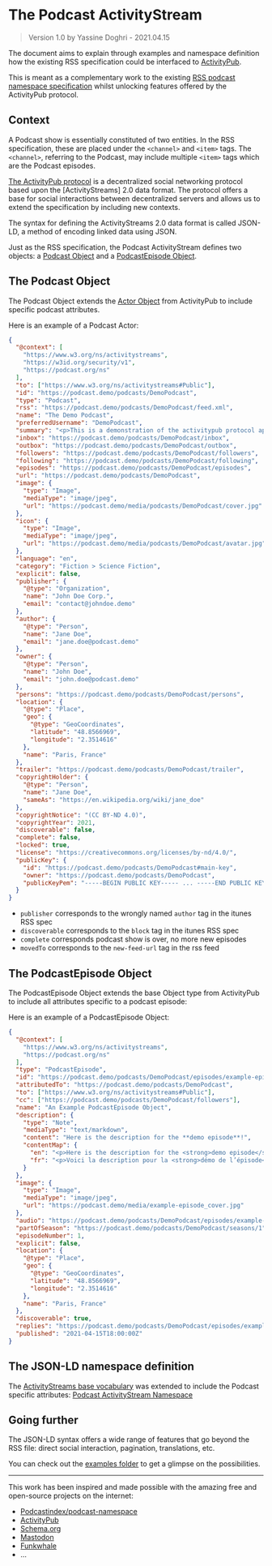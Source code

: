 # The Podcast ActivityStream

> Version 1.0 by Yassine Doghri - 2021.04.15

The document aims to explain through examples and namespace definition how the existing RSS specification could be interfaced to [ActivityPub](https://www.w3.org/TR/activitypub/).

This is meant as a complementary work to the existing [RSS podcast namespace specification](https://github.com/Podcastindex-org/podcast-namespace) whilst unlocking features offered by the ActivityPub protocol.

## Context

A Podcast show is essentially constituted of two entities. In the RSS specification, these are placed under the `<channel>` and `<item>` tags. The `<channel>`, referring to the Podcast, may include multiple `<item>` tags which are the Podcast episodes.

[The ActivityPub protocol](https://www.w3.org/TR/activitypub) is a decentralized social networking protocol based upon the [ActivityStreams] 2.0 data format. The protocol offers a base for social interactions between decentralized servers and allows us to extend the specification by including new contexts.

The syntax for defining the ActivityStreams 2.0 data format is called JSON-LD, a method of encoding linked data using JSON.

Just as the RSS specification, the Podcast ActivityStream defines two objects: a [Podcast Object](#the-podcast-object) and a [PodcastEpisode Object](#the-podcastepisode-object).

## The Podcast Object

The Podcast Object extends the [Actor Object](https://www.w3.org/TR/activitypub/#actors) from ActivityPub to include specific podcast attributes.

Here is an example of a Podcast Actor:

```json
{
  "@context": [
    "https://www.w3.org/ns/activitystreams",
    "https://w3id.org/security/v1",
    "https://podcast.org/ns"
  ],
  "to": ["https://www.w3.org/ns/activitystreams#Public"],
  "id": "https://podcast.demo/podcasts/DemoPodcast",
  "type": "Podcast",
  "rss": "https://podcast.demo/podcasts/DemoPodcast/feed.xml",
  "name": "The Demo Podcast",
  "preferredUsername": "DemoPodcast",
  "summary": "<p>This is a demonstration of the activitypub protocol applied to Podcasts!</p>",
  "inbox": "https://podcast.demo/podcasts/DemoPodcast/inbox",
  "outbox": "https://podcast.demo/podcasts/DemoPodcast/outbox",
  "followers": "https://podcast.demo/podcasts/DemoPodcast/followers",
  "following": "https://podcast.demo/podcasts/DemoPodcast/following",
  "episodes": "https://podcast.demo/podcasts/DemoPodcast/episodes",
  "url": "https://podcast.demo/podcasts/DemoPodcast",
  "image": {
    "type": "Image",
    "mediaType": "image/jpeg",
    "url": "https://podcast.demo/media/podcasts/DemoPodcast/cover.jpg"
  },
  "icon": {
    "type": "Image",
    "mediaType": "image/jpeg",
    "url": "https://podcast.demo/media/podcasts/DemoPodcast/avatar.jpg"
  },
  "language": "en",
  "category": "Fiction > Science Fiction",
  "explicit": false,
  "publisher": {
    "@type": "Organization",
    "name": "John Doe Corp.",
    "email": "contact@johndoe.demo"
  },
  "author": {
    "@type": "Person",
    "name": "Jane Doe",
    "email": "jane.doe@podcast.demo"
  },
  "owner": {
    "@type": "Person",
    "name": "John Doe",
    "email": "john.doe@podcast.demo"
  },
  "persons": "https://podcast.demo/podcasts/DemoPodcast/persons",
  "location": {
    "@type": "Place",
    "geo": {
      "@type": "GeoCoordinates",
      "latitude": "48.8566969",
      "longitude": "2.3514616"
    },
    "name": "Paris, France"
  },
  "trailer": "https://podcast.demo/podcasts/DemoPodcast/trailer",
  "copyrightHolder": {
    "@type": "Person",
    "name": "Jane Doe",
    "sameAs": "https://en.wikipedia.org/wiki/jane_doe"
  },
  "copyrightNotice": "(CC BY-ND 4.0)",
  "copyrightYear": 2021,
  "discoverable": false,
  "complete": false,
  "locked": true,
  "license": "https://creativecommons.org/licenses/by-nd/4.0/",
  "publicKey": {
    "id": "https://podcast.demo/podcasts/DemoPodcast#main-key",
    "owner": "https://podcast.demo/podcasts/DemoPodcast",
    "publicKeyPem": "-----BEGIN PUBLIC KEY----- ... -----END PUBLIC KEY-----"
  }
}
```

- `publisher` corresponds to the wrongly named `author` tag in the itunes RSS spec
- `discoverable` corresponds to the `block` tag in the itunes RSS spec
- `complete` corresponds podcast show is over, no more new episodes
- `movedTo` corresponds to the `new-feed-url` tag in the rss feed

## The PodcastEpisode Object

The PodcastEpisode Object extends the base Object type from ActivityPub to include all attributes specific to a podcast episode:

Here is an example of a PodcastEpisode Object:

```json
{
  "@context": [
    "https://www.w3.org/ns/activitystreams",
    "https://podcast.org/ns"
  ],
  "type": "PodcastEpisode",
  "id": "https://podcast.demo/podcasts/DemoPodcast/episodes/example-episode",
  "attributedTo": "https://podcast.demo/podcasts/DemoPodcast",
  "to": ["https://www.w3.org/ns/activitystreams#Public"],
  "cc": ["https://podcast.demo/podcasts/DemoPodcast/followers"],
  "name": "An Example PodcastEpisode Object",
  "description": {
    "type": "Note",
    "mediaType": "text/markdown",
    "content": "Here is the description for the **demo episode**!",
    "contentMap": {
      "en": "<p>Here is the description for the <strong>demo episode</strong>!</p>",
      "fr": "<p>Voici la description pour la <strong>démo de l’épisode</strong> !</p>"
    }
  },
  "image": {
    "type": "Image",
    "mediaType": "image/jpeg",
    "url": "https://podcast.demo/media/example-episode_cover.jpg"
  },
  "audio": "https://podcast.demo/podcasts/DemoPodcast/episodes/example-episode.mp3",
  "partOfSeason": "https://podcast.demo/podcasts/DemoPodcast/seasons/1",
  "episodeNumber": 1,
  "explicit": false,
  "location": {
    "@type": "Place",
    "geo": {
      "@type": "GeoCoordinates",
      "latitude": "48.8566969",
      "longitude": "2.3514616"
    },
    "name": "Paris, France"
  },
  "discoverable": true,
  "replies": "https://podcast.demo/podcasts/DemoPodcast/episodes/example-episode/replies",
  "published": "2021-04-15T18:00:00Z"
}
```

## The JSON-LD namespace definition

The [ActivityStreams base vocabulary](https://www.w3.org/TR/activitystreams-vocabulary/) was extended to include the Podcast specific attributes: [Podcast ActivityStream Namespace](./jsonld-namespace.json)

## Going further

The JSON-LD syntax offers a wide range of features that go beyond the RSS file: direct social interaction, pagination, translations, etc.

You can check out the [examples folder](./examples) to get a glimpse on the possibilities.

---

This work has been inspired and made possible with the amazing free and open-source projects on the internet:

- [Podcastindex/podcast-namespace](https://github.com/Podcastindex-org/podcast-namespace)
- [ActivityPub](https://www.w3.org/TR/activitypub)
- [Schema.org](https://schema.org/)
- [Mastodon](https://docs.joinmastodon.org/spec/activitypub/)
- [Funkwhale](https://docs.funkwhale.audio/federation/index.html)
- ...
